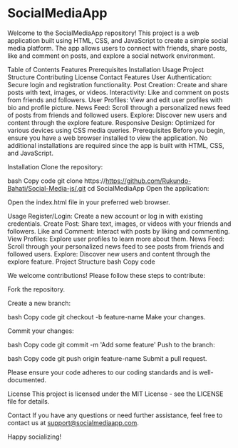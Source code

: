 <h1>SocialMediaApp</h1>
Welcome to the SocialMediaApp repository! This project is a web application built using HTML, CSS,
and JavaScript to create a simple social media platform. The app allows users to connect with friends, 
share posts, like and comment on posts, and explore a social network environment.

Table of Contents
Features
Prerequisites
Installation
Usage
Project Structure
Contributing
License
Contact
Features
User Authentication: Secure login and registration functionality.
Post Creation: Create and share posts with text, images, or videos.
Interactivity: Like and comment on posts from friends and followers.
User Profiles: View and edit user profiles with bio and profile picture.
News Feed: Scroll through a personalized news feed of posts from friends and followed users.
Explore: Discover new users and content through the explore feature.
Responsive Design: Optimized for various devices using CSS media queries.
Prerequisites
Before you begin, ensure you have a web browser installed to view the application.
No additional installations are required since the app is built with HTML, CSS, and JavaScript.

Installation
Clone the repository:

bash
Copy code
git clone https://https://github.com/Rukundo-Bahati/Social-Media-js/.git
cd SocialMediaApp
Open the application:

Open the index.html file in your preferred web browser.

Usage
Register/Login: Create a new account or log in with existing credentials.
Create Post: Share text, images, or videos with your friends and followers.
Like and Comment: Interact with posts by liking and commenting.
View Profiles: Explore user profiles to learn more about them.
News Feed: Scroll through your personalized news feed to see posts from friends and followed users.
Explore: Discover new users and content through the explore feature.
Project Structure
bash
Copy code

We welcome contributions! Please follow these steps to contribute:

Fork the repository.

Create a new branch:

bash
Copy code
git checkout -b feature-name
Make your changes.

Commit your changes:

bash
Copy code
git commit -m 'Add some feature'
Push to the branch:

bash
Copy code
git push origin feature-name
Submit a pull request.

Please ensure your code adheres to our coding standards and is well-documented.

License
This project is licensed under the MIT License - see the LICENSE file for details.

Contact
If you have any questions or need further assistance, feel free to contact us at support@socialmediaapp.com.

Happy socializing!
